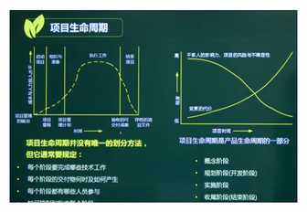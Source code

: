 ![image-20210319145320041](../picture/image-20210319145320041.png)











































